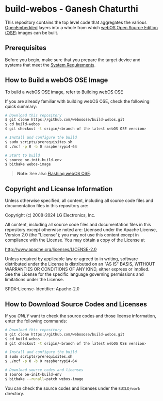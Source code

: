 # build-webos - Ganesh Chaturthi

This repository contains the top level code that aggregates the various [OpenEmbedded](http://openembedded.org) layers into a whole from which [webOS Open Source Edition (OSE)](https://www.webosose.org/) images can be built.

## Prerequisites

Before you begin, make sure that you prepare the target device and systems that meet the [System Requirements](https://www.webosose.org/docs/guides/setup/system-requirements/).

## How to Build a webOS OSE Image

To build a webOS OSE image, refer to [Building webOS OSE](https://www.webosose.org/docs/guides/setup/building-webos-ose/)

If you are already familiar with building webOS OSE, check the following quick summary:

``` bash
# Download this repository
$ git clone https://github.com/webosose/build-webos.git
$ cd build-webos
$ git checkout -t origin/<branch of the latest webOS OSE version>

# Install and configure the build
$ sudo scripts/prerequisites.sh
$ ./mcf -p 0 -b 0 raspberrypi4-64

# Start to build
$ source oe-init-build-env
$ bitbake webos-image
```

> **Note**: See also [Flashing webOS OSE](https://www.webosose.org/docs/guides/setup/flashing-webos-ose/).

## Copyright and License Information

Unless otherwise specified, all content, including all source code files and documentation files in this repository are:

Copyright (c) 2008-2024 LG Electronics, Inc.

All content, including all source code files and documentation files in this repository except otherwise noted are: Licensed under the Apache License, Version 2.0 (the "License"); you may not use this content except in compliance with the License. You may obtain a copy of the License at

http://www.apache.org/licenses/LICENSE-2.0

Unless required by applicable law or agreed to in writing, software distributed under the License is distributed on an "AS IS" BASIS, WITHOUT WARRANTIES OR CONDITIONS OF ANY KIND, either express or implied. See the License for the specific language governing permissions and limitations under the License.

SPDX-License-Identifier: Apache-2.0

## How to Download Source Codes and Licenses

If you *ONLY* want to check the source codes and those license information, enter the following commands:

``` bash
# Download this repository
$ git clone https://github.com/webosose/build-webos.git
$ cd build-webos
$ git checkout -t origin/<branch of the latest webOS OSE version>

# Install and configure the build
$ sudo scripts/prerequisites.sh
$ ./mcf -p 0 -b 0 raspberrypi4-64

# Download source codes and licenses
$ source oe-init-build-env
$ bitbake --runall=patch webos-image
```

You can check the source codes and licenses under the `BUILD/work` directory.
